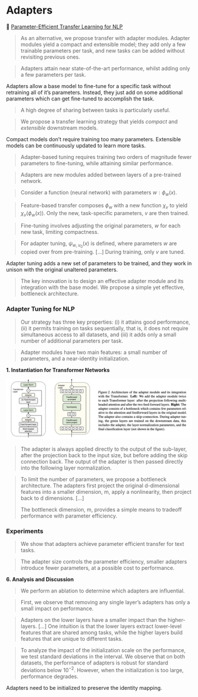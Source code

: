 # Adapters

📜 [Parameter-Efficient Transfer Learning for NLP](https://arxiv.org/pdf/1902.00751)

> As an alternative, we propose transfer with adapter modules. Adapter
> modules yield a compact and extensible model; they add only a few trainable parameters per task, and new tasks can be added without revisiting previous ones.

> Adapters attain near state-of-the-art performance, whilst adding only a few parameters per task.

Adapters allow a base model to fine-tune for a specific task without retraining all of it’s parameters. Instead, they just add on some additional parameters which can get fine-tuned to accomplish the task.

> A high degree of sharing between tasks is particularly useful.

> We propose a transfer learning strategy that yields _compact_ and _extensible_ downstream models.

Compact models don’t require training too many parameters. Extensible models can be continuously updated to learn more tasks.

> Adapter-based tuning requires training two orders of magnitude fewer parameters to fine-tuning, while attaining similar performance.

> Adapters are new modules added between layers of a pre-trained network.

> Consider a function (neural network) with parameters $w: \phi_w(x)$.

> Feature-based transfer composes $\phi_w$ with a new function $\chi_v$ to yield $\chi_v(\phi_w(x))$. Only the new, task-specific parameters, $v$ are then trained.

> Fine-tuning involves adjusting the original parameters, $w$ for each new task, limiting compactness.

> For adapter tuning, $\psi_{w,v_0}(x)$ is defined, where parameters $w$ are copied over from pre-training. […] During training, only $v$ are tuned.

Adapter tuning adds a new set of parameters to be trained, and they work in unison with the original unaltered parameters.

> The key innovation is to design an effective adapter module and its integration with the base model. We propose a simple yet effective, bottleneck architecture.

### Adapter Tuning for NLP

> Our strategy has three key properties: (i) it attains good performance, (ii) it permits training on tasks sequentially, that is, it does not require simultaneous access to all datasets, and (iii) it adds only a small number of additional parameters per task.

> Adapter modules have two main features: a small number of parameters, and a near-identity initialization.

**1. Instantiation for Transformer Networks**

![Screenshot 2024-05-16 at 11.12.45 AM.png](../../images/Screenshot_2024-05-16_at_11.12.45_AM.png)

> The adapter is always applied directly to the output of the sub-layer, after the projection back to the input size, but before adding the skip connection back. The output of the adapter is then passed directly into the following layer normalization.

> To limit the number of parameters, we propose a bottleneck architecture. The adapters first project the original d-dimensional features into a smaller dimension, m, apply a nonlinearity, then project back to d dimensions. […]
>
> The bottleneck dimension, m, provides a simple means to tradeoff performance with parameter efficiency.

### Experiments

> We show that adapters achieve parameter efficient transfer for text tasks.

> The adapter size controls the parameter efficiency, smaller adapters introduce fewer parameters, at a possible cost to performance.

**6. Analysis and Discussion**

> We perform an ablation to determine which adapters are influential.

> First, we observe that removing any single layer’s adapters has only a small impact on performance.

> Adapters on the lower layers have a smaller impact than the higher-layers. […] One intuition is that the lower layers extract lower-level features that are shared among tasks, while the higher layers build features that are unique to different tasks.

> To analyze the impact of the initialization scale on the performance, we
> test standard deviations in the interval. We observe that on both datasets,
> the performance of adapters is robust for standard deviations below $10^{−2}$. However, when the initialization is too large, performance degrades.

Adapters need to be initialized to preserve the identity mapping.
